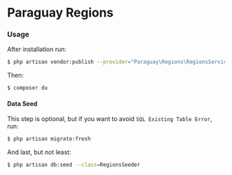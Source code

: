 # Paraguay Regions


### Usage

After installation run:
```bash
$ php artisan vendor:publish --provider="Paraguay\Regions\RegionsServiceProvider" --force
```

Then:

```bash
$ composer du
```

#### Data Seed

This step is optional, but if you want to avoid `SQL Existing Table Error`, run:

```bash
$ php artisan migrate:fresh
```

And last, but not least:

```bash
$ php artisan db:seed --class=RegionsSeeder
```